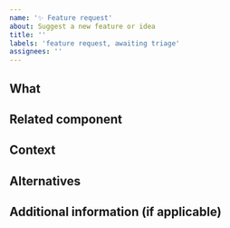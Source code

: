 ```yaml
---
name: '✨ Feature request'
about: Suggest a new feature or idea
title: ''
labels: 'feature request, awaiting triage'
assignees: ''
---
```


<!--
  Welcome!
  Thanks for taking the time to fill out the details below for this new feature or idea.

  Please fill in as much of the template below as you’re able to. If you're unsure whether the issue already exists or how to fill in the template, open an issue anyway. Our team will help you to complete the rest.

  Your issue might already exist. If so, add a comment to the existing issue instead of creating a new one. You can find existing issues here: https://github.com/nhsuk/nhsapp-frontend/issues
-->

## What

<!--
Briefly describe the thing.
- where is it being used?
- add a screenshot
-->

## Related component

<!-- Does this feature relate to an existing component? -->

## Context

<!-- What are you trying to do? Is this something you think should behave differently, or something that you currently cannot do? Is this related to an existing issue/bug? -->

## Alternatives

<!-- Are you currently using a workaround / alternative solution instead? -->

## Additional information (if applicable)

<!-- What evidence do you have that this meets the needs of users? It’s useful for us to know of any user research/testing you’ve done with this feature. -->